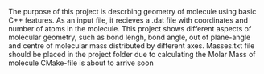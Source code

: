 The purpose of this project is descrbing geometry of molecule using basic C++ features.
As an input file, it recieves a .dat file with coordinates and number of atoms in the molecule. 
This project shows different aspects of molecular geometry, such as bond lengh, bond angle, out of plane-angle and centre of molecular mass distributed by different axes.
Masses.txt file should be placed in the project folder due to calculating the Molar Mass of molecule
CMake-file is about to arrive soon
